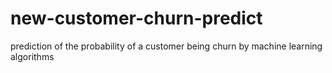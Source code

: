 # new-customer-churn-predict
prediction of the probability of a customer being churn by machine learning algorithms
